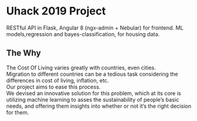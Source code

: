 # Uhack 2019 Project

RESTful API in Flask, Angular 8 (ngx-admin +  Nebular) for frontend. ML models,regression and bayes-classification, for housing data.

## The Why

The Cost Of Living varies greatly with countries, even cities. <br/>
Migration to different countries can be a tedious task considering the differences in cost of living, inflation, etc. <br/>
Our project aims to ease this process. <br/>
We devised an innovative solution for this problem, which at its core is utilizing machine learning to asses the sustainability of people’s basic needs, and offering them insights into whether or not it’s the right decision for them.
